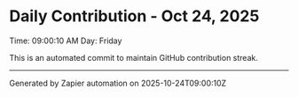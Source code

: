 # Daily Contribution - Oct 24, 2025

Time: 09:00:10 AM
Day: Friday

This is an automated commit to maintain GitHub contribution streak.

---
Generated by Zapier automation on 2025-10-24T09:00:10Z
